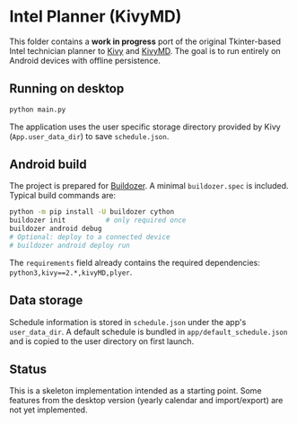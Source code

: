 # Intel Planner (KivyMD)

This folder contains a **work in progress** port of the original
Tkinter-based Intel technician planner to [Kivy](https://kivy.org) and
[KivyMD](https://kivymd.readthedocs.io/).  The goal is to run entirely on
Android devices with offline persistence.

## Running on desktop

```bash
python main.py
```

The application uses the user specific storage directory provided by
Kivy (`App.user_data_dir`) to save `schedule.json`.

## Android build

The project is prepared for [Buildozer](https://github.com/kivy/buildozer).
A minimal `buildozer.spec` is included.  Typical build commands are:

```bash
python -m pip install -U buildozer cython
buildozer init          # only required once
buildozer android debug
# Optional: deploy to a connected device
# buildozer android deploy run
```

The `requirements` field already contains the required dependencies:
`python3,kivy==2.*,kivyMD,plyer`.

## Data storage

Schedule information is stored in `schedule.json` under the app's
`user_data_dir`.  A default schedule is bundled in
`app/default_schedule.json` and is copied to the user directory on first
launch.

## Status

This is a skeleton implementation intended as a starting point.  Some
features from the desktop version (yearly calendar and import/export)
are not yet implemented.
